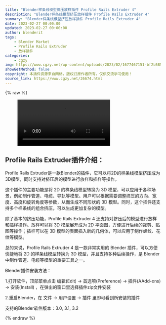 ```yaml
---
title: "Blender样条线模型挤压放样插件 Profile Rails Extruder 4"
description: "Blender样条线模型挤压放样插件 Profile Rails Extruder 4"
summary: "Blender样条线模型挤压放样插件 Profile Rails Extruder 4"
date: 2023-02-27 00:00:00
updated: 2023-02-27 00:00:00
author: blenderit
tags: 
    - Blender Market
    - Profile Rails Extruder
    - 放样插件
categories:
    - cgzy
img: https://www.cgzy.net/wp-content/uploads/2023/02/1677467151-bf2b585aaeb7a04.jpg
showGetMethod: false
copyright: 本插件资源来自网络，版权归原作者所有，仅供交流学习使用！
source_link: https://www.cgzy.net/26674.html
---
```


{% raw %}
<figure class="wp-block-video aligncenter"><video controls src="https://cloud.video.taobao.com/play/u/717183932/p/1/e/6/t/1/398591680070.mp4"></video></figure><div class="wp-block-pandastudio-title"><div class="title_style_01"><h2 id="h2-0">Profile Rails Extruder插件介绍：</h2></div></div><p class="is-style-text-indent-2em">Profile Rails Extruder是一款Blender的插件，它可以将2D的样条线模型挤压成为3D模型，同时支持对挤压后的模型进行放样和插样等操作。</p><p>这个插件的主要功能是将 2D 的样条线模型转换为 3D 模型，可以应用于各种场景，例如制作管道、电缆、导轨等模型。用户可以根据需要调整挤压的方向、宽度、高度和旋转角度等参数，从而生成不同形状的 3D 模型。同时，这个插件还支持多个样条线的组合挤压，可以生成更加复杂的模型。</p><p>除了基本的挤压功能，Profile Rails Extruder 4 还支持对挤压后的模型进行放样和插样操作。放样可以将 3D 模型展开成为 2D 平面图，方便进行后续的裁剪、贴图等操作；插样可以在 3D 模型的表面插入新的几何体，可以应用于制作螺纹、花纹等模型。</p><p>总的来说，Profile Rails Extruder 4 是一款非常实用的 Blender 插件，可以方便快捷地将 2D 的样条线模型转换为 3D 模型，并且支持多种后续操作，是 Blender 中制作管道、电缆等模型的重要工具之一。</p><p><mark style="background-color:rgba(0, 0, 0, 0)" class="has-inline-color has-vivid-red-color">Blender插件安装方法：</mark></p><p>1.打开软件，顶部菜单点击 编辑(Edit) → 首选项(Preference) → 插件(AAdd-ons) → 安装(Install) ，在弹出的窗口里选择插件zip文件安装</p><p>2.重启Blender，在 文件 → 用户设置 → 插件 里即可看到所安装的插件</p><div class="wp-block-pandastudio-tips"><div class="tip success "><p>支持的Blender软件版本：3.0, 3.1, 3.2</p>
</div></div>
<div style="display: none">cgzy</div>
{% endraw %}